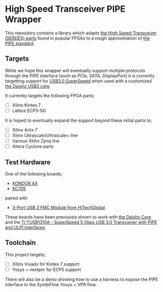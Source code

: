 # High Speed Transceiver PIPE Wrapper

This repository contains a library which adapts [the High Speed Transceiver (SERDES) parts](https://en.wikipedia.org/wiki/Multi-gigabit_transceiver) found in popular FPGAs to a rough approximation of [the PIPE standard](https://www.intel.com/content/dam/www/public/us/en/documents/white-papers/phy-interface-pci-express-sata-usb30-architectures-3.1.pdf).

## Targets

While we hope this wrapper will eventually support multiple protocols through the PIPE interface (such as PCIe, SATA, DisplayPort) it is currently targetting support for [USB3.0 SuperSpeed](https://en.wikipedia.org/wiki/USB_3.0#Data_encoding) when used with a customized [the Daisho USB3 core](https://github.com/enjoy-digital/daisho).

It currently targets the following FPGA parts;
 - [ ] Xilinx Kintex 7
 - [ ] Lattice ECP5-5G
 
It is hoped to eventually expand the support beyond these initial parts to;
 - [ ] Xilinx Artix 7
 - [ ] Xilinx Ultrascale/Ultrascale+ line
 - [ ] Various Xilinx Zynq line
 - [ ] Altera Cyclone parts

## Test Hardware

One of the following boards;

 - [KONDOR AX](https://www.latticesemi.com/en/Products/DevelopmentBoardsAndKits/KONDORAX)
 - [KC705](https://www.xilinx.com/products/boards-and-kits/ek-k7-kc705-g.html)

paired with 
 - [3-Port USB 3 FMC Module from HiTechGlobal](https://hitechglobal.us/index.php?route=product/product&path=18_81&product_id=233).

These boards have been previously shown to work with [the Daisho Core](https://github.com/enjoy-digital/daisho) and the [TI TUSB1310A - SuperSpeed 5 Gbps USB 3.0 Transceiver with PIPE and ULPI Interfaces](http://www.ti.com/product/TUSB1310A).

## Toolchain

This project targets;
  - [ ] Xilinx Vivado for Kintex 7 support
  - [ ] Yosys + nextpnr for ECP5 support
 
There will also be a demo showing how to use a harness to expose the PIPE interface to the SymbiFlow Yosys + VPR flow.


